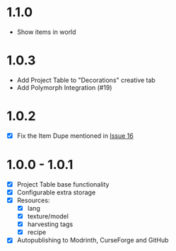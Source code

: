 # 1.1.0
- Show items in world

# 1.0.3

- Add Project Table to "Decorations" creative tab
- Add Polymorph Integration (#19)

# 1.0.2

- [x] Fix the Item Dupe mentioned in [Issue 16](https://github.com/Erdragh/ProjectTableRefabricated/issues/16)

# 1.0.0 - 1.0.1

- [x] Project Table base functionality
- [x] Configurable extra storage
- [x] Resources:
  - [x] lang
  - [x] texture/model
  - [x] harvesting tags
  - [x] recipe
- [x] Autopublishing to Modrinth, CurseForge and GitHub
